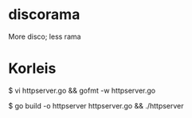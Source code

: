 # discorama
More disco; less rama

# Korleis
 
 $ vi httpserver.go && gofmt  -w httpserver.go

 $ go build -o httpserver httpserver.go && ./httpserver

